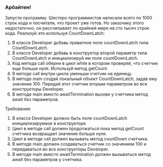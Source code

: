 
### Арбайтен!

Запусти программу. Шестеро программистов написали всего по 1000 строк кода и посчитали, что проект уже готов.
Но заказчику этого недостаточно, он рассчитывает по крайней мере на сто тысяч строк кода.
Реализуй это используя CountDownLatch:
1. В классе Developer добавь приватное поле countDownLatch типа CountDownLatch.
2. В классе Developer добавь в конструктор второй параметр типа CountDownLatch и инициализируй им поле countDownLatch.
3. Код метода call оберни в цикл while в котором проверяй, что счетчик еще больше нуля. Используй метод getCount.
4. В методе call внутри цикла уменьши счетчик на единицу.
5. В методе main создай локальный объект CountDownLatch, задав ему значение 100.
Передай этот счетчик вторым параметром во все конструкторы Developer.
6. В методе main вместо awaitTermination вызови у счетчика метод await без параметров.


Требования:
1.	В классе Developer должно быть поле countDownLatch инициализируемое в конструкторе.
2.	Цикл в методе call должен продолжаться пока метод getCount счетчика возвращает значение больше нуля.
3.	Цикл в методе call должен вызывать метод countDown счетчика.
4.	В методе main должен создаваться счетчик со значением 100 и передаваться во все конструкторы Developer.
5.	В методе main вместо awaitTermination должен вызываться метод await без параметров у счетчика.


